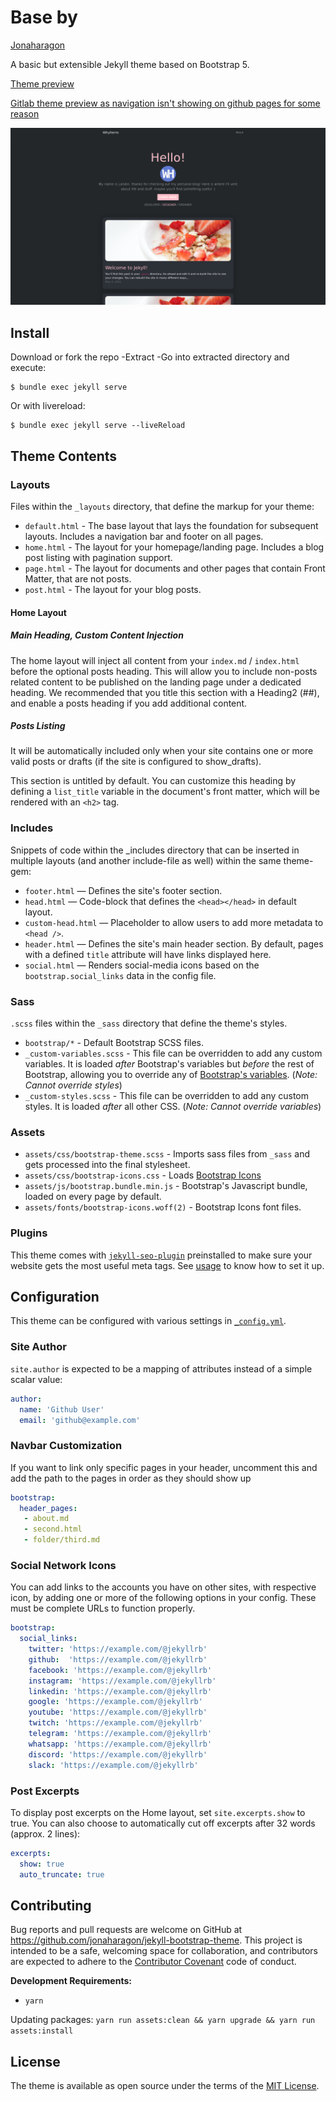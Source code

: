 # Base by 
[Jonaharagon](https://github.com/jonaharagon/jekyll-bootstrap-theme)


A basic but extensible Jekyll theme based on Bootstrap 5.

[Theme preview](https://www.nativvstudios.com/bootstrap-jekyll-dark/)

[Gitlab theme preview as navigation isn't showing on github pages for some reason](https://personal.nativvstudios.com) 

![Bootstrap theme preview](/screenshot.png)

## Install

Download or fork the repo
-Extract
-Go into extracted directory and execute:

    $ bundle exec jekyll serve

Or with livereload:

    $ bundle exec jekyll serve --liveReload
    

## Theme Contents

### Layouts

Files within the `_layouts` directory, that define the markup for your theme:

 - `default.html` - The base layout that lays the foundation for subsequent layouts. Includes a navigation bar and footer on all pages.
 - `home.html` - The layout for your homepage/landing page. Includes a blog post listing with pagination support.
 - `page.html` - The layout for documents and other pages that contain Front Matter, that are not posts.
 - `post.html` - The layout for your blog posts.

#### Home Layout

##### Main Heading, Custom Content Injection

The home layout will inject all content from your `index.md` / `index.html` before the optional posts heading. This will allow you to include non-posts related content to be published on the landing page under a dedicated heading. We recommended that you title this section with a Heading2 (##), and enable a posts heading if you add additional content.

##### Posts Listing

It will be automatically included only when your site contains one or more valid posts or drafts (if the site is configured to show_drafts).

This section is untitled by default. You can customize this heading by defining a `list_title` variable in the document's front matter, which will be rendered with an `<h2>` tag.

### Includes

Snippets of code within the _includes directory that can be inserted in multiple layouts (and another include-file as well) within the same theme-gem:

 - `footer.html` — Defines the site's footer section.
 - `head.html` — Code-block that defines the `<head></head>` in default layout.
 - `custom-head.html` — Placeholder to allow users to add more metadata to `<head />`.
 - `header.html` — Defines the site's main header section. By default, pages with a defined `title` attribute will have links displayed here.
 - `social.html` — Renders social-media icons based on the `bootstrap.social_links` data in the config file.

### Sass

`.scss` files within the `_sass` directory that define the theme's styles.

 - `bootstrap/*` - Default Bootstrap SCSS files.
 - `_custom-variables.scss` - This file can be overridden to add any custom variables. It is loaded *after* Bootstrap's variables but *before* the rest of Bootstrap, allowing you to override any of [Bootstrap's variables](https://github.com/twbs/bootstrap/blob/main/scss/_variables.scss). (*Note: Cannot override styles*)
 - `_custom-styles.scss` - This file can be overridden to add any custom styles. It is loaded *after* all other CSS. (*Note: Cannot override variables*)

### Assets

 - `assets/css/bootstrap-theme.scss` - Imports sass files from `_sass` and gets processed into the final stylesheet.
 - `assets/css/bootstrap-icons.css` - Loads [Bootstrap Icons](https://icons.getbootstrap.com)
 - `assets/js/bootstrap.bundle.min.js` - Bootstrap's Javascript bundle, loaded on every page by default.
 - `assets/fonts/bootstrap-icons.woff(2)` - Bootstrap Icons font files.

### Plugins

This theme comes with [`jekyll-seo-plugin`](https://github.com/jekyll/jekyll-seo-tag) preinstalled to make sure your website gets the most useful meta tags. See [usage](https://github.com/jekyll/jekyll-seo-tag#usage) to know how to set it up.

## Configuration

This theme can be configured with various settings in [`_config.yml`](/_config.yml).

### Site Author

`site.author` is expected to be a mapping of attributes instead of a simple scalar value:

```yaml
author:
  name: 'Github User'
  email: 'github@example.com'
```

### Navbar Customization

If you want to link only specific pages in your header, uncomment this and add the path to the pages in order as they should show up

```yaml
bootstrap:
  header_pages:
   - about.md
   - second.html
   - folder/third.md
```

### Social Network Icons

You can add links to the accounts you have on other sites, with respective icon, by adding one or more of the following options in your config. These must be complete URLs to function properly.

```yaml
bootstrap:
  social_links:
    twitter: 'https://example.com/@jekyllrb'
    github:  'https://example.com/@jekyllrb'
    facebook: 'https://example.com/@jekyllrb'
    instagram: 'https://example.com/@jekyllrb'
    linkedin: 'https://example.com/@jekyllrb'
    google: 'https://example.com/@jekyllrb'
    youtube: 'https://example.com/@jekyllrb'
    twitch: 'https://example.com/@jekyllrb'
    telegram: 'https://example.com/@jekyllrb'
    whatsapp: 'https://example.com/@jekyllrb'
    discord: 'https://example.com/@jekyllrb'
    slack: 'https://example.com/@jekyllrb'
```

### Post Excerpts

To display post excerpts on the Home layout, set `site.excerpts.show` to true. You can also choose to automatically cut off excerpts after 32 words (approx. 2 lines):

```yaml
excerpts:
  show: true
  auto_truncate: true
```

## Contributing

Bug reports and pull requests are welcome on GitHub at https://github.com/jonaharagon/jekyll-bootstrap-theme. This project is intended to be a safe, welcoming space for collaboration, and contributors are expected to adhere to the [Contributor Covenant](http://contributor-covenant.org) code of conduct.

**Development Requirements:**

- `yarn`

Updating packages: `yarn run assets:clean && yarn upgrade && yarn run assets:install`

## License

The theme is available as open source under the terms of the [MIT License](https://opensource.org/licenses/MIT).
